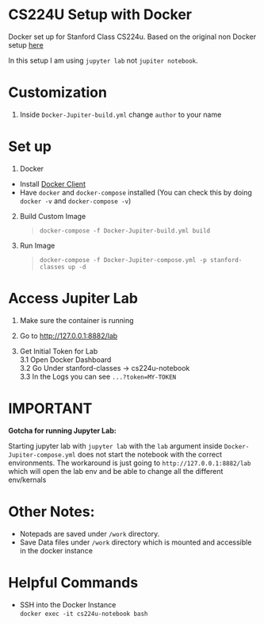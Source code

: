# CS224U Setup with Docker
Docker set up for Stanford Class CS224u. Based on the original non Docker setup [here](https://nbviewer.org/github/cgpotts/cs224u/blob/master/setup.ipynb#Jupyter-notebooks)

In this setup I am using `jupyter lab` not `jupiter notebook`.

# Customization
1. Inside `Docker-Jupiter-build.yml` change `author` to your name

# Set up
1.  Docker 
  - Install [Docker Client](https://docs.docker.com/get-started/overview/) 
  - Have `docker` and `docker-compose` installed (You can check this by doing `docker -v` and `docker-compose -v`)
  
2. Build Custom Image  
    > `docker-compose -f Docker-Jupiter-build.yml build`

3. Run Image    
    > `docker-compose -f Docker-Jupiter-compose.yml -p stanford-classes up -d`

# Access Jupiter Lab
1. Make sure the container is running 

2. Go to http://127.0.0.1:8882/lab

3. Get Initial Token for Lab   
  3.1 Open Docker Dashboard   
  3.2 Go Under stanford-classes -> cs224u-notebook   
  3.3 In the Logs you can see `...?token=MY-TOKEN`

# IMPORTANT
**Gotcha for running Jupyter Lab:**

Starting jupyter lab with `jupyter lab` with the `lab` argument inside `Docker-Jupiter-compose.yml` does not start the notebook with the correct environments.
The workaround is just going to `http://127.0.0.1:8882/lab` which will open the lab env and be able to change all the different env/kernals

# Other Notes: 
- Notepads are saved under `/work` directory.
- Save Data files under `/work` directory which is mounted and accessible in the docker instance

# Helpful Commands
- SSH into the Docker Instance  
`docker exec -it cs224u-notebook bash`
